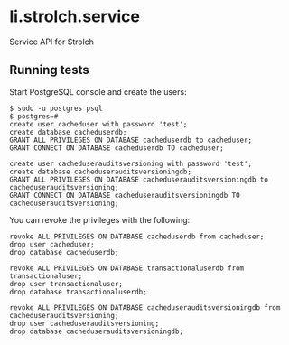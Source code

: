 li.strolch.service
==================

Service API for Strolch


Running tests
------------------

Start PostgreSQL console and create the users:

	$ sudo -u postgres psql
	$ postgres=# 
	create user cacheduser with password 'test';
	create database cacheduserdb;
	GRANT ALL PRIVILEGES ON DATABASE cacheduserdb to cacheduser;
	GRANT CONNECT ON DATABASE cacheduserdb TO cacheduser;
	
	create user cacheduserauditsversioning with password 'test';
	create database cacheduserauditsversioningdb;
	GRANT ALL PRIVILEGES ON DATABASE cacheduserauditsversioningdb to cacheduserauditsversioning;
	GRANT CONNECT ON DATABASE cacheduserauditsversioningdb TO cacheduserauditsversioning;

You can revoke the privileges with the following:

	revoke ALL PRIVILEGES ON DATABASE cacheduserdb from cacheduser;
	drop user cacheduser;
	drop database cacheduserdb;
	
	revoke ALL PRIVILEGES ON DATABASE transactionaluserdb from transactionaluser;
	drop user transactionaluser;
	drop database transactionaluserdb;
	
	revoke ALL PRIVILEGES ON DATABASE cacheduserauditsversioningdb from cacheduserauditsversioning;
	drop user cacheduserauditsversioning;
	drop database cacheduserauditsversioningdb;
